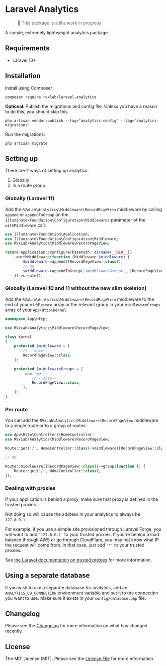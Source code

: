 # Laravel Analytics

> 🚧 This package is still a work in progress

A simple, extremely lightweight analytics package.

## Requirements

- Laravel 10+

## Installation

Install using Composer:

```shell
composer require rvxlab/laravel-analytics
```

**Optional**: Publish the migrations and config file. Unless you have a reason to do this, you should skip this.

```shell
php artisan vendor:publish --tag="analytics-config" --tag="analytics-migrations"
```
Run the migrations:

```shell
php artisan migrate
```

## Setting up

There are 2 ways of setting up analytics:

1. Globally
2. In a route group

### Globally (Laravel 11)

Add the `RVxLab\Analytics\Middleware\RecordPageView` middleware by calling `append` or `appendToGroup` on the `Illuminate\Foundation\Configuration\Middlewares` parameter of the `withMiddleware` call:

```php
use Illuminate\Foundation\Application;
use Illuminate\Foundation\Configuration\Middleware;
use RVxLab\Analytics\Middleware\RecordPageView;

return Application::configure(basePath: dirname(__DIR__))
    ->withMiddleware(function (Middleware $middleware) {
        $middleware->append([RecordPageView::class]);
        // OR
        $middleware->appendToGroup('<middlewareGroup>', [RecordPageView::class]);
    })->create();
```

### Globally (Laravel 10 and 11 without the new slim skeleton)

Add the `RVxLab\Analytics\Middleware\RecordPageView` middleware to the end of your `middleware` array or the relevant group in your `middlewareGroups` array of your `App\Http\Kernel`:

```php
namespace App\Http;

use RVxLab\Analytics\Middleware\RecordPageView;

class Kernel 
{
    protected $middleware = [
        // --snip--
        RecordPageView::class,
    ];

    protected $middlewareGroups = [
        'web' => [
            // --snip--
            RecordPageView::class,
        ],
    ];
}
```

### Per route

You can add the `RVxLab\Analytics\Middleware\RecordPageView` middleware to a single route or to a group of routes:

```php
use App\Http\Controllers\HomeController;
use RVxLab\Analytics\Middleware\RecordPageView;

Route::get('/', HomeController::class)->middleware([RecordPageView::class]);

// OR

Route::middleware([RecordPageView::class])->group(function () {
    Route::get('/', HomeController::class);
});
```

### Dealing with proxies

If your application is behind a proxy, make sure that proxy is defined in the trusted proxies.

Not doing so will cause the address in your analytics to always be `127.0.0.1`.

For example, if you use a simple site provisioned through Laravel Forge, you will want to add `'127.0.0.1'` to your trusted proxies. If you're behind a load balance through AWS or go through CloudFlare, you may not know what IP the request will come from. In that case, just add `'*'` to your trusted proxies.

See [the Laravel documentation on trusted proxies](https://laravel.com/docs/11.x/requests#configuring-trusted-proxies) for more information.

## Using a separate database

If you wish to use a separate database for analytics, add an `ANALYTICS_DB_CONNECTION` environment variable and set it to the connection you want to use. Make sure it exists in your `config/database.php` file.

## Changelog

Please see the [Changelog](./CHANGELOG.md) for more information on what has changed recently.

## License

The MIT License (MIT). Please see the [License File](./LICENSE.md) for more information.

